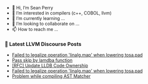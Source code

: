 - 👋 Hi, I’m Sean Perry
- 👀 I’m interested in compilers (c++, COBOL, llvm)
- 🌱 I’m currently learning ...
- 💞️ I’m looking to collaborate on ...
- 📫 How to reach me ...

<!---
s66perry/s66perry is a ✨ special ✨ repository because its `README.md` (this file) appears on your GitHub profile.
You can click the Preview link to take a look at your changes.
--->
### 📕 Latest LLVM Discourse Posts

<!-- DISCOURSE-LLVM:START -->
- [Failed to legalize operation &#39;linalg.map&#39; when lowering tosa.pad](https://discourse.llvm.org/t/failed-to-legalize-operation-linalg-map-when-lowering-tosa-pad/72265#post_3)
- [Pass skip by lamdba function](https://discourse.llvm.org/t/pass-skip-by-lamdba-function/72258#post_2)
- [[RFC] Update LLDB Code Ownership](https://discourse.llvm.org/t/rfc-update-lldb-code-ownership/72253#post_15)
- [Failed to legalize operation &#39;linalg.map&#39; when lowering tosa.pad](https://discourse.llvm.org/t/failed-to-legalize-operation-linalg-map-when-lowering-tosa-pad/72265#post_2)
- [Problem while compiling AST Matcher](https://discourse.llvm.org/t/problem-while-compiling-ast-matcher/72277#post_4)
<!-- DISCOURSE-LLVM:END -->
